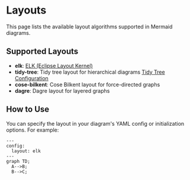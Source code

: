 # Layouts

This page lists the available layout algorithms supported in Mermaid diagrams.

## Supported Layouts

- **elk**: [ELK (Eclipse Layout Kernel)](https://www.eclipse.org/elk/)
- **tidy-tree**: Tidy tree layout for hierarchical diagrams [Tidy Tree Configuration](/config/tidy-tree)
- **cose-bilkent**: Cose Bilkent layout for force-directed graphs
- **dagre**: Dagre layout for layered graphs

## How to Use

You can specify the layout in your diagram's YAML config or initialization options. For example:

```mermaid
---
config:
  layout: elk
---
graph TD;
  A-->B;
  B-->C;
```
